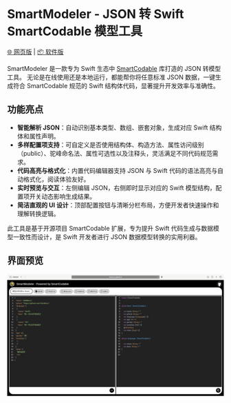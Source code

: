 # SmartModeler - JSON 转 Swift SmartCodable 模型工具

[🌐 网页版](https://iammccc.github.io) | [📦 软件版](https://github.com/iAmMccc/iAmMccc.github.io/raw/main/model_maker.dmg)

SmartModeler 是一款专为 Swift 生态中 [SmartCodable](https://github.com/iAmMccc/SmartCodable) 库打造的 JSON 转模型工具。
无论是在线使用还是本地运行，都能帮你将任意标准 JSON 数据，一键生成符合 SmartCodable 规范的 Swift 结构体代码，显著提升开发效率与准确性。
## 功能亮点
- **智能解析 JSON**：自动识别基本类型、数组、嵌套对象，生成对应 Swift 结构体和属性声明。
- **多样配置项支持**：可自定义是否使用结构体、构造方法、属性访问级别（public）、驼峰命名法、属性可选性以及注释头，灵活满足不同代码规范需求。
- **代码高亮与格式化**：内置代码编辑器支持 JSON 与 Swift 代码的语法高亮与自动格式化，阅读体验友好。
- **实时预览与交互**：左侧编辑 JSON，右侧即时显示对应的 Swift 模型结构，配置项开关动态影响生成结果。
- **简洁直观的 UI 设计**：顶部配置按钮与清晰分栏布局，方便开发者快速操作和理解转换逻辑。

此工具是基于开源项目 SmartCodable 扩展，专为提升 Swift 代码生成与数据模型一致性而设计，是 Swift 开发者进行 JSON 数据模型转换的实用利器。

## 界面预览
![](https://github.com/iAmMccc/iAmMccc.github.io/blob/main/演示图.png)
